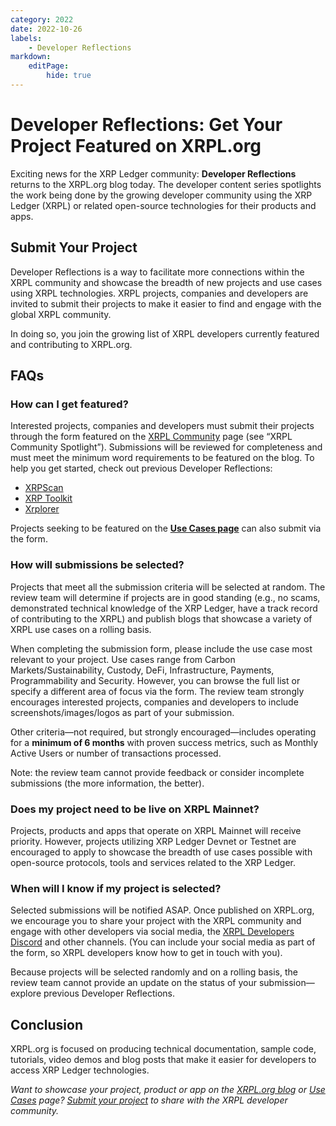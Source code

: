 ```yaml
---
category: 2022
date: 2022-10-26
labels:
    - Developer Reflections
markdown:
    editPage:
        hide: true
---
```

# Developer Reflections: Get Your Project Featured on XRPL.org

Exciting news for the XRP Ledger community: **Developer Reflections** returns to the XRPL.org blog today. The developer content series spotlights the work being done by the growing developer community using the XRP Ledger (XRPL) or related open-source technologies for their products and apps. 

<!-- BREAK -->

## Submit Your Project

Developer Reflections is a way to facilitate more connections within the XRPL community and showcase the breadth of new projects and use cases using XRPL technologies. XRPL projects, companies and developers are invited to submit their projects to make it easier to find and engage with the global XRPL community. 

In doing so, you join the growing list of XRPL developers currently featured and contributing to XRPL.org. 

## FAQs

### How can I get featured?

Interested projects, companies and developers must submit their projects through the form featured on the [XRPL Community](/community) page (see “XRPL Community Spotlight”). Submissions will be reviewed for completeness and must meet the minimum word requirements to be featured on the blog. To help you get started, check out previous Developer Reflections:

- [XRPScan](https://xrpl.org/blog/2020/developer-reflections-xrpscan)
- [XRP Toolkit](https://xrpl.org/blog/2020/developer-reflections-xrp-toolkit)
- [Xrplorer](https://xrpl.org/blog/2020/developer-reflections-xrplorer)

Projects seeking to be featured on the **[Use Cases page](/about/uses)** can also submit via the form. 

### How will submissions be selected?

Projects that meet all the submission criteria will be selected at random. The review team will determine if projects are in good standing (e.g., no scams, demonstrated technical knowledge of the XRP Ledger, have a track record of contributing to the XRPL) and publish blogs that showcase a variety of XRPL use cases on a rolling basis. 

When completing the submission form, please include the use case most relevant to your project. Use cases range from Carbon Markets/Sustainability, Custody, DeFi, Infrastructure, Payments, Programmability and Security. However, you can browse the full list or specify a different area of focus via the form. The review team strongly encourages interested projects, companies and developers to include screenshots/images/logos as part of your submission. 

Other criteria—not required, but strongly encouraged—includes operating for a **minimum of 6 months** with proven success metrics, such as Monthly Active Users or number of transactions processed. 

Note: the review team cannot provide feedback or consider incomplete submissions (the more information, the better). 

### Does my project need to be live on XRPL Mainnet?

Projects, products and apps that operate on XRPL Mainnet will receive priority. However, projects utilizing XRP Ledger Devnet or Testnet are encouraged to apply to showcase the breadth of use cases possible with open-source protocols, tools and services related to the XRP Ledger. 

### When will I know if my project is selected?

Selected submissions will be notified ASAP. Once published on XRPL.org, we encourage you to share your project with the XRPL community and engage with other developers via social media, the [XRPL Developers Discord](https://t.co/I3s42AsIKS) and other channels. (You can include your social media as part of the form, so XRPL developers know how to get in touch with you). 

Because projects will be selected randomly and on a rolling basis, the review team cannot provide an update on the status of your submission—explore previous Developer Reflections.

## Conclusion

XRPL.org is focused on producing technical documentation, sample code, tutorials, video demos and blog posts that make it easier for developers to access XRP Ledger technologies. 

_Want to showcase your project, product or app on the [XRPL.org blog](https://xrpl.org/blog) or [Use Cases](/about/uses) page? [Submit your project](/community) to share with the XRPL developer community._
